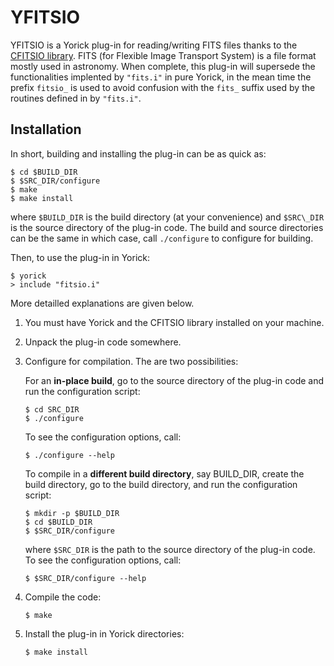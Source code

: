 YFITSIO
=======

YFITSIO is a Yorick plug-in for reading/writing FITS files thanks to the
[CFITSIO library](http://heasarc.gsfc.nasa.gov/fitsio/fitsio.html).  FITS
(for Flexible Image Transport System) is a file format mostly used in
astronomy.  When complete, this plug-in will supersede the functionalities
implented by `"fits.i"` in pure Yorick, in the mean time the prefix
`fitsio_` is used to avoid confusion with the `fits_` suffix used by the
routines defined in by `"fits.i"`.


Installation
------------

In short, building and installing the plug-in can be as quick as:
````
$ cd $BUILD_DIR
$ $SRC_DIR/configure
$ make
$ make install
````
where `$BUILD_DIR` is the build directory (at your convenience) and
`$SRC\_DIR` is the source directory of the plug-in code.  The build and
source directories can be the same in which case, call `./configure` to
configure for building.

Then, to use the plug-in in Yorick:
````
$ yorick
> include "fitsio.i"
````
More detailled explanations are given below.

1. You must have Yorick and the CFITSIO library installed on your machine.

2. Unpack the plug-in code somewhere.

3. Configure for compilation.  The are two possibilities:

   For an **in-place build**, go to the source directory of the plug-in
   code and run the configuration script:
   ````
   $ cd SRC_DIR
   $ ./configure
   ````
   To see the configuration options, call:
   ````
   $ ./configure --help
   ````

   To compile in a **different build directory**, say BUILD_DIR, create the
   build directory, go to the build directory, and run the configuration
   script:
   ````
   $ mkdir -p $BUILD_DIR
   $ cd $BUILD_DIR
   $ $SRC_DIR/configure
   ````
   where `$SRC_DIR` is the path to the source directory of the plug-in
   code. To see the configuration options, call:
   ````
   $ $SRC_DIR/configure --help
   ````

4. Compile the code:
   ````
   $ make
   ````

4. Install the plug-in in Yorick directories:
   ````
   $ make install
   ````

